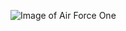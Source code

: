 ![Image of Air Force One](https://www.whitehouse.gov/wp-content/uploads/2017/11/Air_Force_One_on_the_ground.jpg)
